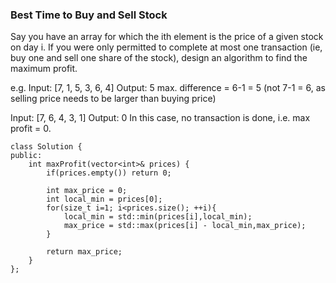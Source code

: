 
### Best Time to Buy and Sell Stock
Say you have an array for which the ith element is the price of a given stock on day i.
If you were only permitted to complete at most one transaction (ie, buy one and sell one share of the stock), design an algorithm to find the maximum profit.

e.g.
Input: [7, 1, 5, 3, 6, 4]
Output: 5
max. difference = 6-1 = 5 (not 7-1 = 6, as selling price needs to be larger than buying price)

Input: [7, 6, 4, 3, 1]
Output: 0
In this case, no transaction is done, i.e. max profit = 0.

```
class Solution {
public:
    int maxProfit(vector<int>& prices) {
        if(prices.empty()) return 0;
        
        int max_price = 0;
        int local_min = prices[0];
        for(size_t i=1; i<prices.size(); ++i){
            local_min = std::min(prices[i],local_min);
            max_price = std::max(prices[i] - local_min,max_price); 
        }
        
        return max_price;
    }
};
```